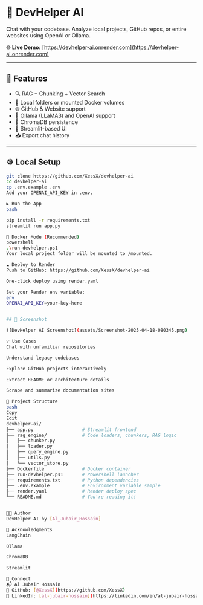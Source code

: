# 🧠 DevHelper AI

Chat with your codebase. Analyze local projects, GitHub repos, or entire websites using OpenAI or Ollama.

🌐 **Live Demo:** [https://devhelper-ai.onrender.com](https://devhelper-ai.onrender.com)

---

## 🚀 Features

- 🔍 RAG + Chunking + Vector Search
- 📂 Local folders or mounted Docker volumes
- 🌐 GitHub & Website support
- 🧠 Ollama (LLaMA3) and OpenAI support
- 🧱 ChromaDB persistence
- 💬 Streamlit-based UI
- 📥 Export chat history

---

## ⚙️ Local Setup

```bash
git clone https://github.com/XessX/devhelper-ai
cd devhelper-ai
cp .env.example .env
Add your OPENAI_API_KEY in .env.

▶️ Run the App
bash

pip install -r requirements.txt
streamlit run app.py

🐳 Docker Mode (Recommended)
powershell
.\run-devhelper.ps1
Your local project folder will be mounted to /mounted.

☁️ Deploy to Render
Push to GitHub: https://github.com/XessX/devhelper-ai

One-click deploy using render.yaml

Set your Render env variable:
env
OPENAI_API_KEY=your-key-here


## 📸 Screenshot

![DevHelper AI Screenshot](assets/Screenshot-2025-04-18-080345.png)

💡 Use Cases
Chat with unfamiliar repositories

Understand legacy codebases

Explore GitHub projects interactively

Extract README or architecture details

Scrape and summarize documentation sites

📁 Project Structure
bash
Copy
Edit
devhelper-ai/
├── app.py                  # Streamlit frontend
├── rag_engine/             # Code loaders, chunkers, RAG logic
│   ├── chunker.py
│   ├── loader.py
│   ├── query_engine.py
│   ├── utils.py
│   └── vector_store.py
├── Dockerfile              # Docker container
├── run-devhelper.ps1       # Powershell launcher
├── requirements.txt        # Python dependencies
├── .env.example            # Environment variable sample
├── render.yaml             # Render deploy spec
└── README.md               # You're reading it!


👨‍💻 Author
DevHelper AI by [Al_Jubair_Hossain]

🙌 Acknowledgments
LangChain

Ollama

ChromaDB

Streamlit

📡 Connect
📬 Al Jubair Hossain
📎 GitHub: [@XessX](https://github.com/XessX)
📎 LinkedIn: [al-jubair-hossain](https://linkedin.com/in/al-jubair-hossain-2ab89011b/)